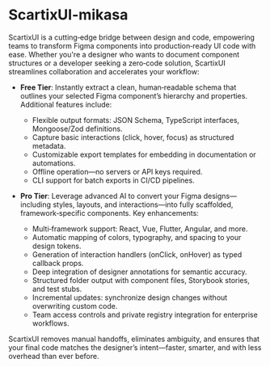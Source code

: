 # ScartixUI-mikasa

ScartixUI is a cutting‑edge bridge between design and code, empowering teams to transform Figma components into production‑ready UI code with ease. Whether you're a designer who wants to document component structures or a developer seeking a zero‑code solution, ScartixUI streamlines collaboration and accelerates your workflow:

* **Free Tier**: Instantly extract a clean, human‑readable schema that outlines your selected Figma component’s hierarchy and properties. Additional features include:

  * Flexible output formats: JSON Schema, TypeScript interfaces, Mongoose/Zod definitions.
  * Capture basic interactions (click, hover, focus) as structured metadata.
  * Customizable export templates for embedding in documentation or automations.
  * Offline operation—no servers or API keys required.
  * CLI support for batch exports in CI/CD pipelines.

* **Pro Tier**: Leverage advanced AI to convert your Figma designs—including styles, layouts, and interactions—into fully scaffolded, framework‑specific components. Key enhancements:

  * Multi‑framework support: React, Vue, Flutter, Angular, and more.
  * Automatic mapping of colors, typography, and spacing to your design tokens.
  * Generation of interaction handlers (onClick, onHover) as typed callback props.
  * Deep integration of designer annotations for semantic accuracy.
  * Structured folder output with component files, Storybook stories, and test stubs.
  * Incremental updates: synchronize design changes without overwriting custom code.
  * Team access controls and private registry integration for enterprise workflows.

ScartixUI removes manual handoffs, eliminates ambiguity, and ensures that your final code matches the designer’s intent—faster, smarter, and with less overhead than ever before.
